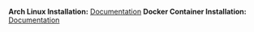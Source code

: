 **Arch Linux Installation:** [Documentation](https://bentonraymer.github.io/arch)
**Docker Container Installation:** [Documentation](https://bentonraymer.github.io/docker)
